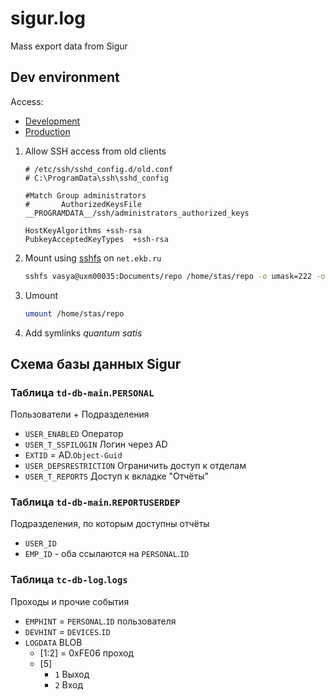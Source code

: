 # sigur.log
Mass export data from Sigur

## Dev environment

Access:
- [Development]
- [Production]

[Development]: https://nc.ekb.ru/omz/service/sgr/
[Production]: https://nc.ekb.ru/omz/service/sigur/


1) Allow SSH access from old clients
    ```
    # /etc/ssh/sshd_config.d/old.conf
    # C:\ProgramData\ssh\sshd_config

    #Match Group administrators
    #       AuthorizedKeysFile __PROGRAMDATA__/ssh/administrators_authorized_keys

    HostKeyAlgorithms +ssh-rsa
    PubkeyAcceptedKeyTypes  +ssh-rsa
    ```

2) Mount using [sshfs] on `net.ekb.ru`
    ```sh
    sshfs vasya@uxm00035:Documents/repo /home/stas/repo -o umask=222 -o allow_other
    ```

3) Umount
    ```sh
    umount /home/stas/repo
    ```

[sshfs]: https://github.com/libfuse/sshfs

4) Add symlinks *quantum satis*

## Схема базы данных Sigur

### Таблица `td-db-main`.`PERSONAL`

Пользователи + Подразделения

- `USER_ENABLED` Оператор
- `USER_T_SSPILOGIN` Логин через AD
- `EXTID` = AD.`Object-Guid`
- `USER_DEPSRESTRICTION` Ограничить доступ к отделам
- `USER_T_REPORTS` Доступ к вкладке "Отчёты"

### Таблица `td-db-main`.`REPORTUSERDEP`

Подразделения, по которым доступны отчёты

- `USER_ID`
- `EMP_ID` - оба ссылаются на `PERSONAL`.`ID`

### Таблица `tc-db-log`.`logs`

Проходы и прочие события

- `EMPHINT` = `PERSONAL`.`ID` пользователя
- `DEVHINT` = `DEVICES`.`ID`
- `LOGDATA` BLOB
    + [1:2] = 0xFE06 проход
    + [5]
      * `1` Выход
      * `2` Вход
